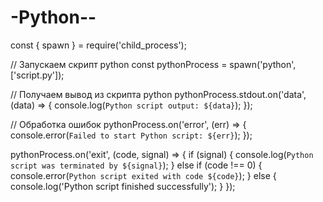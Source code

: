 # -Python--
const { spawn } = require('child_process');

// Запускаем скрипт python
const pythonProcess = spawn('python', ['script.py']);

// Получаем вывод из скрипта python
pythonProcess.stdout.on('data', (data) => {
  console.log(`Python script output: ${data}`);
});

// Обработка ошибок
pythonProcess.on('error', (err) => {
  console.error(`Failed to start Python script: ${err}`);
});

pythonProcess.on('exit', (code, signal) => {
  if (signal) {
    console.log(`Python script was terminated by ${signal}`);
  } else if (code !== 0) {
    console.error(`Python script exited with code ${code}`);
  } else {
    console.log('Python script finished successfully');
  }
});
